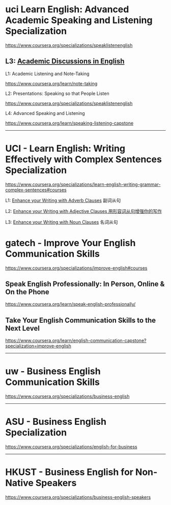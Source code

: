 





#  uci    Learn English: Advanced Academic Speaking and Listening Specialization

https://www.coursera.org/specializations/speaklistenenglish       

## L3:     [Academic Discussions in English](https://www.coursera.org/learn/academic-discussion-english?specialization=speaklistenenglish)  



L1:   Academic Listening and Note-Taking  

https://www.coursera.org/learn/note-taking       

L2:  Presentations: Speaking so that People Listen     

https://www.coursera.org/specializations/speaklistenenglish       

L4: Advanced Speaking and Listening   

https://www.coursera.org/learn/speaking-listening-capstone      



---

#  UCI - Learn English: Writing Effectively with Complex Sentences Specialization   

https://www.coursera.org/specializations/learn-english-writing-grammar-complex-sentences#courses       





L1:  [Enhance your Writing with Adverb Clauses](https://www.coursera.org/learn/english-writing-grammar-adverb-clauses?specialization=learn-english-writing-grammar-complex-sentences)  副词从句  

L2: [Enhance your Writing with Adjective Clauses 用形容词从句增强你的写作](https://www.coursera.org/learn/english-writing-grammar-adjective-clauses?specialization=learn-english-writing-grammar-complex-sentences)  

L3:  [Enhance your Writing with Noun Clauses](https://www.coursera.org/learn/english-writing-grammar-noun-clauses?specialization=learn-english-writing-grammar-complex-sentences)   名词从句







# gatech  -  Improve Your English Communication Skills  

https://www.coursera.org/specializations/improve-english#courses      





## Speak English Professionally: In Person, Online & On the Phone

https://www.coursera.org/learn/speak-english-professionally/       

## Take Your English Communication Skills to the Next Level

https://www.coursera.org/learn/english-communication-capstone?specialization=improve-english        



---

#  uw  -  Business English Communication Skills   

https://www.coursera.org/specializations/business-english     

---



# ASU -  Business English Specialization     

https://www.coursera.org/specializations/english-for-business     

---



# HKUST  - Business English for Non-Native Speakers    

https://www.coursera.org/specializations/business-english-speakers      









